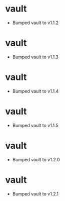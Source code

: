
# vault

- Bumped vault to v1.1.2

# vault

- Bumped vault to v1.1.3

# vault

- Bumped vault to v1.1.4

# vault

- Bumped vault to v1.1.5

# vault

- Bumped vault to v1.2.0

# vault

- Bumped vault to v1.2.1
